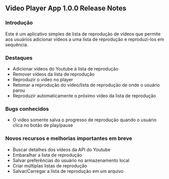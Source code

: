 ## Video Player App 1.0.0 Release Notes

### Introdução

Este é um aplicativo simples de lista de reprodução de vídeos que permite aos usuários adicionar vídeos a uma lista de reprodução e reproduzi-los em sequência.

### Destaques
- Adicionar vídeos do Youtube à lista de reprodução
- Remover vídeos da lista de reprodução
- Reproduzir o vídeo no player
- Retomar a reprodução do vídeo/lista de reprodução de onde o usuário parou
- Reproduzir automaticamente o próximo vídeo da lista de reprodução

### Bugs conhecidos
- O video somente salva o progresso de reprodução quando o usuário clica no botão de play/pause

### Novos recursos e melhorias importantes em breve
- Buscar detalhes dos vídeos da API do Youtube
- Embaralhar a lista de reprodução
- Salvar preferências do usuário no armazenamento local
- Criar múltiplas listas de reprodução
- Salvar/Carregar a lista de reprodução em um arquivo
    
